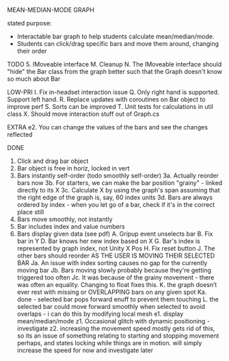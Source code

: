 MEAN-MEDIAN-MODE GRAPH

stated purpose: 
 - Interactable bar graph to help students calculate mean/median/mode.
 - Students can click/drag specific bars and move them around, changing their order

TODO
 5. IMoveable interface
 M. Cleanup
 N. The IMoveable interface should "hide" the Bar class from the graph better such that the Graph doesn't know so much about Bar

LOW-PRI
 I. Fix in-headset interaction issue
 Q. Only right hand is supported. Support left hand.
 R. Replace updates with coroutines on Bar object to improve perf
 S. Sorts can be improved
 T. Unit tests for calculations in util class
 X. Should move interaction stuff out of Graph.cs
 
EXTRA
 e2. You can change the values of the bars and see the changes reflected

DONE
 1. Click and drag bar object
 2. Bar object is free in horiz, locked in vert
 3. Bars instantly self-order (todo smoothly self-order)
   3a. Actually reorder bars now
   3b. For starters, we can make the bar position "grainy" - linked directly to its X
   3c. Calculate X by using the graph's span assuming that the right edge of the graph is, say, 60 index units
   3d. Bars are always ordered by index - when you let go of a bar, check if it's in the correct place still
 4. Bars move smoothly, not instantly
 6. Bar includes index and value numbers 
 7. Bars display given data (see pdf)
 A. Gripup event unselects bar 
 B. Fix bar in Y
 D. Bar knows her new index based on X
 G. Bar's index is represented by graph index, not Unity X Pos
 H. Fix reset button
 J. The other bars should reorder AS THE USER IS MOVING THEIR SELECTED BAR 
   Ja. An issue with index sorting causes no gap for the currently moving bar
   Jb. Bars moving slowly probably because they're getting triggered too often
   Jc. It was because of the grainy movement - there was often an equality. Changing to float fixes this.
 K. the graph doesn’t ever rest with missing or OVERLAPPING bars on any given spot
   Ka. done - selected bar pops forward enuff to prevent them touching
 L. the selected bar could move forward smoothly when selected to avoid overlaps - i can do this by modifying local mesh
 e1. display mean/median/mode 
 z1. Occasional glitch with dynamic positioning - investigate
 z2. increasing the movement speed mostly gets rid of this, so its an issue of something relating to starting and stopping movement perhaps, and states locking while things are in motion. will simply increase the speed for now and investigate later
 






